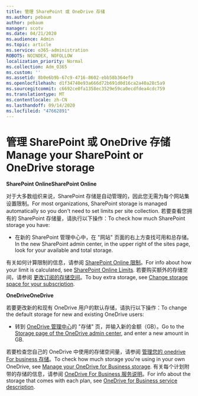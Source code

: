 ```yaml
---
title: 管理 SharePoint 或 OneDrive 存储
ms.author: pebaum
author: pebaum
manager: scotv
ms.date: 04/21/2020
ms.audience: Admin
ms.topic: article
ms.service: o365-administration
ROBOTS: NOINDEX, NOFOLLOW
localization_priority: Normal
ms.collection: Adm_O365
ms.custom: ''
ms.assetid: 8b0e6b9b-67c9-4716-8602-ebb58b364ef9
ms.openlocfilehash: d1f34740e93a666d72b691d0d16ca2a40a28c5a9
ms.sourcegitcommit: c6692ce0fa1358ec3529e59ca0ecdfdea4cdc759
ms.translationtype: MT
ms.contentlocale: zh-CN
ms.lasthandoff: 09/14/2020
ms.locfileid: "47662891"
---
```

# <a name="manage-your-sharepoint-or-onedrive-storage"></a><span data-ttu-id="a0ba0-102">管理 SharePoint 或 OneDrive 存储</span><span class="sxs-lookup"><span data-stu-id="a0ba0-102">Manage your SharePoint or OneDrive storage</span></span>

 <span data-ttu-id="a0ba0-103">**SharePoint Online**</span><span class="sxs-lookup"><span data-stu-id="a0ba0-103">**SharePoint Online**</span></span>
  
<span data-ttu-id="a0ba0-104">对于大多数组织来说，SharePoint 存储是自动管理的，因此您无需为每个网站集设置限制。</span><span class="sxs-lookup"><span data-stu-id="a0ba0-104">For most organizations, SharePoint storage is managed automatically so you don't need to set limits per site collection.</span></span> <span data-ttu-id="a0ba0-105">若要查看您拥有的 SharePoint 存储量，请执行以下操作：</span><span class="sxs-lookup"><span data-stu-id="a0ba0-105">To check how much SharePoint storage you have:</span></span>
  
- <span data-ttu-id="a0ba0-106">在新的 SharePoint 管理中心中，在 "网站" 页面的右上方查找可用和总存储。</span><span class="sxs-lookup"><span data-stu-id="a0ba0-106">In the new SharePoint admin center, in the upper right of the sites page, look for your available and total storage.</span></span>
    
<span data-ttu-id="a0ba0-107">有关如何计算限制的信息，请参阅 [SharePoint Online 限制](https://go.microsoft.com/fwlink/p/?LinkID=856113)。</span><span class="sxs-lookup"><span data-stu-id="a0ba0-107">For info about how your limit is calculated, see [SharePoint Online Limits](https://go.microsoft.com/fwlink/p/?LinkID=856113).</span></span> <span data-ttu-id="a0ba0-108">若要购买额外的存储空间，请参阅 [更改订阅的存储空间](https://go.microsoft.com/fwlink/?linkid=866428)。</span><span class="sxs-lookup"><span data-stu-id="a0ba0-108">To buy extra storage, see [Change storage space for your subscription](https://go.microsoft.com/fwlink/?linkid=866428).</span></span>
  
 <span data-ttu-id="a0ba0-109">**OneDrive**</span><span class="sxs-lookup"><span data-stu-id="a0ba0-109">**OneDrive**</span></span>
  
<span data-ttu-id="a0ba0-110">若要更改新的和现有 OneDrive 用户的默认存储，请执行以下操作：</span><span class="sxs-lookup"><span data-stu-id="a0ba0-110">To change the default storage for new and existing OneDrive users:</span></span>
  
- <span data-ttu-id="a0ba0-111">转到 [OneDrive 管理中心](https://admin.onedrive.com/?v=StorageSettings)的 "存储" 页，并输入新的金额（GB）。</span><span class="sxs-lookup"><span data-stu-id="a0ba0-111">Go to the [Storage page of the OneDrive admin center](https://admin.onedrive.com/?v=StorageSettings), and enter a new amount in GB.</span></span>
    
<span data-ttu-id="a0ba0-112">若要检查您自己的 OneDrive 中使用的存储空间量，请参阅 [管理您的 onedrive For business 存储](https://go.microsoft.com/fwlink/?linkid=866429)。</span><span class="sxs-lookup"><span data-stu-id="a0ba0-112">To check how much storage you're using in your own OneDrive, see [Manage your OneDrive for Business storage](https://go.microsoft.com/fwlink/?linkid=866429).</span></span> <span data-ttu-id="a0ba0-113">有关每个计划附带的存储的信息，请参阅 [OneDrive For Business 服务说明](https://go.microsoft.com/fwlink/p/?LinkID=826071)。</span><span class="sxs-lookup"><span data-stu-id="a0ba0-113">For info about the storage that comes with each plan, see [OneDrive for Business service description](https://go.microsoft.com/fwlink/p/?LinkID=826071).</span></span>
  

